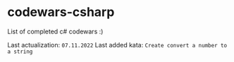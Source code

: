 # codewars-csharp

List of completed c# codewars :)

Last actualization: `07.11.2022`
Last added kata: `Create convert a number to a string`
